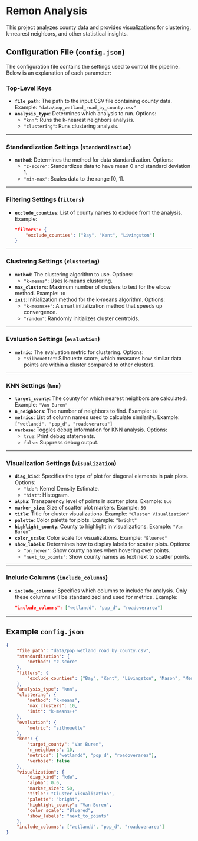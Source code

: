 # Remon Analysis

This project analyzes county data and provides visualizations for clustering, k-nearest neighbors, and other statistical insights.

## Configuration File (`config.json`)

The configuration file contains the settings used to control the pipeline. Below is an explanation of each parameter:

### Top-Level Keys

- **`file_path`**: The path to the input CSV file containing county data. Example: `"data/pop_wetland_road_by_county.csv"`
- **`analysis_type`**: Determines which analysis to run. Options:
  - `"knn"`: Runs the k-nearest neighbors analysis.
  - `"clustering"`: Runs clustering analysis.

---

### Standardization Settings (`standardization`)

- **`method`**: Determines the method for data standardization. Options:
  - `"z-score"`: Standardizes data to have mean 0 and standard deviation 1.
  - `"min-max"`: Scales data to the range [0, 1].

---

### Filtering Settings (`filters`)

- **`exclude_counties`**: List of county names to exclude from the analysis. Example:
  ```json
  "filters": {
      "exclude_counties": ["Bay", "Kent", "Livingston"]
  }
  ```

---

### Clustering Settings (`clustering`)

- **`method`**: The clustering algorithm to use. Options:
  - `"k-means"`: Uses k-means clustering.
- **`max_clusters`**: Maximum number of clusters to test for the elbow method. Example: `10`
- **`init`**: Initialization method for the k-means algorithm. Options:
  - `"k-means++"`: A smart initialization method that speeds up convergence.
  - `"random"`: Randomly initializes cluster centroids.

---

### Evaluation Settings (`evaluation`)

- **`metric`**: The evaluation metric for clustering. Options:
  - `"silhouette"`: Silhouette score, which measures how similar data points are within a cluster compared to other clusters.

---

### KNN Settings (`knn`)

- **`target_county`**: The county for which nearest neighbors are calculated. Example: `"Van Buren"`
- **`n_neighbors`**: The number of neighbors to find. Example: `10`
- **`metrics`**: List of column names used to calculate similarity. Example: `["wetlandd", "pop_d", "roadoverarea"]`
- **`verbose`**: Toggles debug information for KNN analysis. Options:
  - `true`: Print debug statements.
  - `false`: Suppress debug output.

---

### Visualization Settings (`visualization`)

- **`diag_kind`**: Specifies the type of plot for diagonal elements in pair plots. Options:
  - `"kde"`: Kernel Density Estimate.
  - `"hist"`: Histogram.
- **`alpha`**: Transparency level of points in scatter plots. Example: `0.6`
- **`marker_size`**: Size of scatter plot markers. Example: `50`
- **`title`**: Title for cluster visualizations. Example: `"Cluster Visualization"`
- **`palette`**: Color palette for plots. Example: `"bright"`
- **`highlight_county`**: County to highlight in visualizations. Example: `"Van Buren"`
- **`color_scale`**: Color scale for visualizations. Example: `"Bluered"`
- **`show_labels`**: Determines how to display labels for scatter plots. Options:
  - `"on_hover"`: Show county names when hovering over points.
  - `"next_to_points"`: Show county names as text next to scatter points.

---

### Include Columns (`include_columns`)

- **`include_columns`**: Specifies which columns to include for analysis. Only these columns will be standardized and used for metrics. Example:
  ```json
  "include_columns": ["wetlandd", "pop_d", "roadoverarea"]
  ```

---

## Example `config.json`

```json
{
    "file_path": "data/pop_wetland_road_by_county.csv",
    "standardization": {
        "method": "z-score"
    },
    "filters": {
        "exclude_counties": ["Bay", "Kent", "Livingston", "Mason", "Menominee", "Muskegon", "Oakland", "Ottawa"]
    },
    "analysis_type": "knn",
    "clustering": {
        "method": "k-means",
        "max_clusters": 10,
        "init": "k-means++"
    },
    "evaluation": {
        "metric": "silhouette"
    },
    "knn": {
        "target_county": "Van Buren",
        "n_neighbors": 10,
        "metrics": ["wetlandd", "pop_d", "roadoverarea"],
        "verbose": false
    },
    "visualization": {
        "diag_kind": "kde",
        "alpha": 0.6,
        "marker_size": 50,
        "title": "Cluster Visualization",
        "palette": "bright",
        "highlight_county": "Van Buren",
        "color_scale": "Bluered",
        "show_labels": "next_to_points"
    },
    "include_columns": ["wetlandd", "pop_d", "roadoverarea"]
}
```